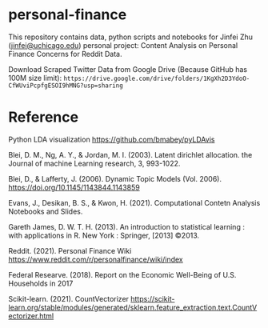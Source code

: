 # personal-finance
This repository contains data, python scripts and notebooks for Jinfei Zhu (jinfei@uchicago.edu) personal project: Content Analysis on Personal Finance Concerns for Reddit Data.

Download Scraped Twitter Data from Google Drive (Because GitHub has 100M size limit):
`https://drive.google.com/drive/folders/1KgXh2D3YdoO-CfWUviPcpfgESOI9hMNG?usp=sharing`

# Reference
Python LDA visualization https://github.com/bmabey/pyLDAvis

Blei, D. M., Ng, A. Y., & Jordan, M. I. (2003). Latent dirichlet allocation. the Journal of machine Learning research, 3, 993-1022.

Blei, D., & Lafferty, J. (2006). Dynamic Topic Models (Vol. 2006). https://doi.org/10.1145/1143844.1143859

Evans, J., Desikan, B. S., & Kwon, H. (2021). Computational Contetn Analysis Notebooks and Slides. 

Gareth James, D. W. T. H. (2013). An introduction to statistical learning : with applications in R. New York : Springer, [2013] ©2013.

Reddit. (2021). Personal Finance Wiki https://www.reddit.com/r/personalfinance/wiki/index

Federal Researve. (2018). Report on the Economic Well-Being of U.S. Households in 2017

Scikit-learn. (2021). CountVectorizer https://scikit-learn.org/stable/modules/generated/sklearn.feature_extraction.text.CountVectorizer.html

